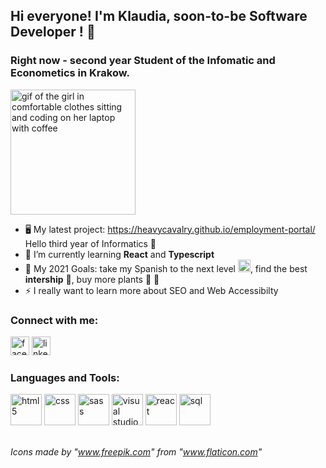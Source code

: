 ## Hi everyone! I'm Klaudia, soon-to-be Software Developer ! 👋
### Right now - second year Student of the Infomatic and Econometics in Krakow. 
<img src="https://media.giphy.com/media/PrhFiPMUxgPZZtpnk6/giphy.gif" width="200px" alt="gif of the girl in comfortable clothes sitting and coding on her laptop with coffee"/>

- 🖥️ My latest project: https://heavycavalry.github.io/employment-portal/ Hello third year of Informatics 💪
- 📝 I’m currently learning **React** and **Typescript** 
- 🏁 My 2021 Goals: take my Spanish to the next level <img src="https://images.emojiterra.com/google/android-11/128px/1f1ea-1f1f8.png" width="20px" alt=""/>, find the best **intership** 🤞, buy more plants 🌿 🤫
- ⚡ I really want to learn more about SEO and Web Accessibilty

### Connect with me:
[<img src="https://image.flaticon.com/icons/png/512/1312/1312139.png" width="30px" alt="facebook"/>][facebook]
[<img src="https://image.flaticon.com/icons/png/512/185/185964.png" width="30px" alt="linkedin"/>][linkedin]

### Languages and Tools:
<p float="left">
<img src="https://image.flaticon.com/icons/png/512/919/919827.png" width="50px" alt="html5"/>
<img src="https://image.flaticon.com/icons/png/512/919/919826.png" width="50px" alt="css"/>
<img src="https://image.flaticon.com/icons/png/512/919/919831.png" width="50px" alt="sass"/>
<img src="https://raw.githubusercontent.com/dhanishgajjar/vscode-icons/master/png/default_dark.png" width="50px" alt="visual studio code"/>
<img src="https://image.flaticon.com/icons/png/512/1260/1260667.png" width="50px" alt="react"/>
<img src="https://image.flaticon.com/icons/png/512/603/603201.png" width="50px" alt="sql"/>
</p>


[facebook]: https://www.facebook.com/klaudia.paluch.9
[linkedin]: https://www.linkedin.com/in/klaudia-paluch-11499b179/
</br>
*Icons made by "www.freepik.com" from "www.flaticon.com"*
